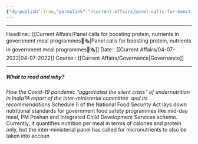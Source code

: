 ```yaml
---
{"dg-publish":true,"permalink":"/current-affairs/panel-calls-for-boosting-protein-nutrients-in-government-meal-programmes/","dgHomeLink":true,"dgPassFrontmatter":false}
---
```


----
Headline:: [[Current Affairs/Panel calls for boosting protein, nutrients in government meal programmes📰🗞️|Panel calls for boosting protein, nutrients in government meal programmes📰🗞️]]
Date:: [[Current Affairs/04-07-2022|04-07-2022]]
Course:: [[Current Affairs/Governance|Governance]] 

----
##### What to read and why? 

_How the Covid-19 pandemic “aggravated the silent crisis” of undernutrition in India?A report of the inter-ministerial committee  and its recommendations_
Schedule II of the National Food Security Act lays down nutritional standards for government food safety programmes like mid-day meal, PM Poshan and Integrated Child Development Services scheme. Currently, it quantifies nutrition per meal in terms of calories and protein only, but the inter-ministerial panel has called for micronutrients to also be taken into accoun











